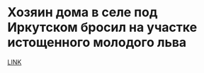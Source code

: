 # Хозяин дома в селе под Иркутском бросил на участке истощенного молодого льва 



[LINK](https://varlamov.ru/3160374.html)
